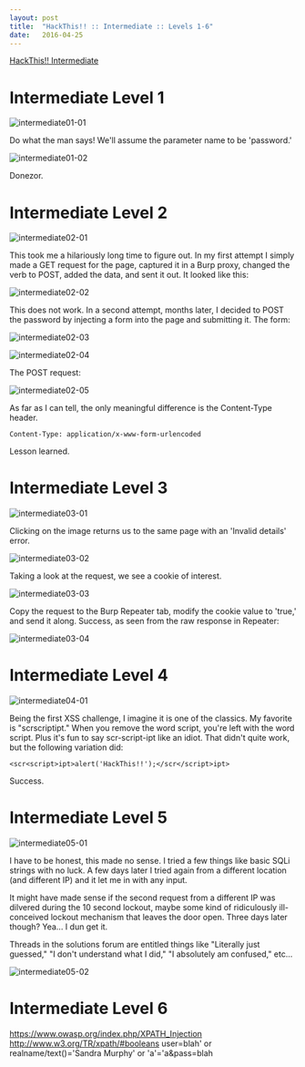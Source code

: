 ```yaml
---
layout: post
title:  "HackThis!! :: Intermediate :: Levels 1-6"
date:   2016-04-25
---
```


[HackThis!! Intermediate](https://www.hackthis.co.uk/levels/Intermediate)

# Intermediate Level 1

![intermediate01-01](/assets/images/hackthis-intermediate/intermediate01-01.png)

Do what the man says! We'll assume the parameter name to be 'password.'

![intermediate01-02](/assets/images/hackthis-intermediate/intermediate01-02.png)

Donezor.

# Intermediate Level 2

![intermediate02-01](/assets/images/hackthis-intermediate/intermediate02-01.png)

This took me a hilariously long time to figure out.  In my first attempt I simply made a GET request for the page, captured it in a Burp proxy, changed the verb to POST, added the data, and sent it out. It looked like this:

![intermediate02-02](/assets/images/hackthis-intermediate/intermediate02-02.png)

This does not work.  In a second attempt, months later, I decided to POST the password by injecting a form into the page and submitting it.  The form:

![intermediate02-03](/assets/images/hackthis-intermediate/intermediate02-03.png)

![intermediate02-04](/assets/images/hackthis-intermediate/intermediate02-04.png)

The POST request:

![intermediate02-05](/assets/images/hackthis-intermediate/intermediate02-05.png)

As far as I can tell, the only meaningful difference is the Content-Type header.

```
Content-Type: application/x-www-form-urlencoded
```

Lesson learned.

# Intermediate Level 3

![intermediate03-01](/assets/images/hackthis-intermediate/intermediate03-01.png)

Clicking on the image returns us to the same page with an 'Invalid details' error.

![intermediate03-02](/assets/images/hackthis-intermediate/intermediate03-02.png)

Taking a look at the request, we see a cookie of interest.

![intermediate03-03](/assets/images/hackthis-intermediate/intermediate03-03.png)

Copy the request to the Burp Repeater tab, modify the cookie value to 'true,' and send it along. Success, as seen from the raw response in Repeater:

![intermediate03-04](/assets/images/hackthis-intermediate/intermediate03-04.png)

# Intermediate Level 4

![intermediate04-01](/assets/images/hackthis-intermediate/intermediate04-01.png)

Being the first XSS challenge, I imagine it is one of the classics. My favorite is "scrscriptipt." When you remove the word script, you're left with the word script.  Plus it's fun to say scr-script-ipt like an idiot.  That didn't quite work, but the following variation did:

```
<scr<script>ipt>alert('HackThis!!');</scr</script>ipt>
```

Success.

# Intermediate Level 5

![intermediate05-01](/assets/images/hackthis-intermediate/intermediate05-01.png)

I have to be honest, this made no sense. I tried a few things like basic SQLi strings with no luck. A few days later I tried again from a different location (and different IP) and it let me in with any input.

It might have made sense if the second request from a different IP was dilvered during the 10 second lockout, maybe some kind of ridiculously ill-conceived lockout mechanism that leaves the door open. Three days later though? Yea... I dun get it.

Threads in the solutions forum are entitled things like "Literally just guessed," "I don't understand what I did," "I absolutely am confused," etc...

![intermediate05-02](/assets/images/hackthis-intermediate/intermediate05-02.png)

# Intermediate Level 6

https://www.owasp.org/index.php/XPATH_Injection
http://www.w3.org/TR/xpath/#booleans
user=blah' or realname/text()='Sandra Murphy' or 'a'='a&pass=blah
